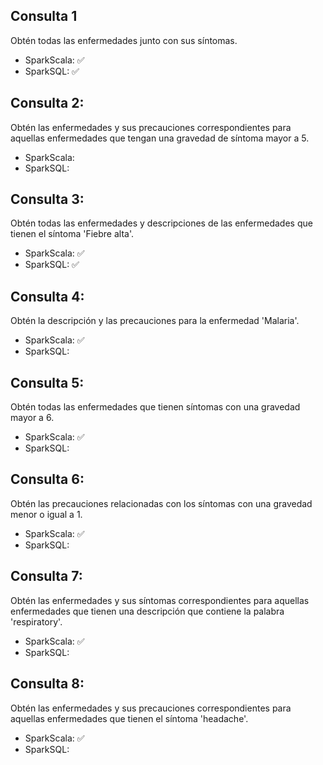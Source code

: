 ## Consulta 1

Obtén todas las enfermedades junto con sus síntomas.
  - SparkScala: ✅
  - SparkSQL: ✅

## Consulta 2:

Obtén las enfermedades y sus precauciones correspondientes para aquellas enfermedades que tengan una gravedad de síntoma mayor a 5.
  - SparkScala:
  - SparkSQL:
## Consulta 3:

Obtén todas las enfermedades y descripciones de las enfermedades que tienen el síntoma 'Fiebre alta'.
  - SparkScala: ✅
  - SparkSQL: ✅

## Consulta 4:

Obtén la descripción y las precauciones para la enfermedad 'Malaria'.
  - SparkScala: ✅
  - SparkSQL:

## Consulta 5:

Obtén todas las enfermedades que tienen síntomas con una gravedad mayor a 6.
  - SparkScala: ✅
  - SparkSQL:

## Consulta 6:

Obtén las precauciones relacionadas con los síntomas con una gravedad menor o igual a 1.
  - SparkScala: ✅
  - SparkSQL:

## Consulta 7:

Obtén las enfermedades y sus síntomas correspondientes para aquellas enfermedades que tienen una descripción que contiene la palabra 'respiratory'.
  - SparkScala: ✅
  - SparkSQL:

## Consulta 8:

Obtén las enfermedades y sus precauciones correspondientes para aquellas enfermedades que tienen el síntoma 'headache'.
  - SparkScala: ✅
  - SparkSQL:
